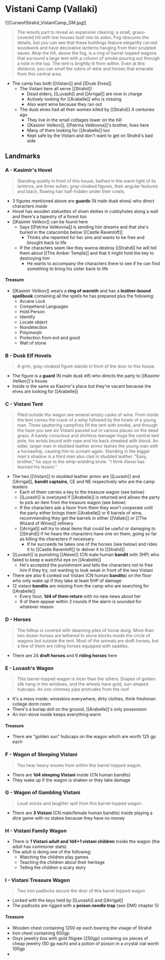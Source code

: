 # Vistani Camp (Vallaki)

![[CurseofStrahd_VistaniCamp_DM.jpg]]

> The woods part to reveal an expansive clearing; a small, grass-covered hill with low houses built into its sides. Fog obscures the details, but you can see that these buildings feature elegantly carved woodwork and have decorative lanterns hanging from their sculpted eaves. Atop the hill, above the fog, is a ring of barrel-topped wagons that surround a large tent with a column of smoke pouring out through a hole in the top. The tent is brightly lit from within. Even at this distance, you can smell the odors of wine and horses that emanate from this central area.

* The camp has both [[Vistani]] and [[Dusk Elves]]
  * The Vistani here all serve [[Strahd]]
    * Dead elders, [[Luvash]] and [[Arrigal]] are now in charge
    * Actively looking for [[Arabelle]] who is missing
    * Also want wine because they ran out
  * The dusk elves had all their women killed by [[Strahd]] 4 centuries ago
    * They live in the small cottages lower on the hill
    * [[Kasimir Velikov]], [[Patrina Velikovna]]'s brother, lives here
    * Many of them looking for [[Arabelle]] too
    * Kept safe by the Vistani and don't want to get on Strahd's bad side

## Landmarks
### A - Kasimir's Hovel
> Standing quietly in front of this house, bathed in the warm light of its lanterns, are three sullen, gray-cloaked figures, their angular features and black, flowing hair half-hidden under their cowls.

* 3 figures mentioned above are **guards** (N male dusk elves) who direct characters inside
* Hovel has wooden statuettes of elven deities in cubbyholes along a wall and there's a tapestry of a forest too
* [[Kasimir Velikov]] can be found here
  * Says [[Patrina Velikovna]] is sending him dreams and that she's buried in the catacombs below [[Castle Ravenloft]]
    * Thinks she repented for her sins and wants to be free and brought back to life
  * If the characters seem like they wanna destroy [[Strahd]] he will tell them about [[The Amber Temple]] and that it might hold the key to destroying him
    * He wants to accompany the characters there to see if he can find something to bring his sister back to life

#### Treasure
* [[Kasimir Velikov]] wears a **ring of warmth** and has a **leather-bound spellbook** containing all the spells he has prepared plus the following:
  * Arcane Lock
  * Compehend Languages
  * Hold Person
  * Identify
  * Locate object
  * Nondetection
  * Polymorph
  * Protection from evil and good
  * Wall of stone

### B - Dusk Elf Hovels
> A grim, gray-cloaked figure stands in front of the door to this house.

* The figure is a **guard** (N male dusk elf) who directs the party to [[Kasimir Velikov]]'s house
* Inside is the same as Kasimir's place but they're vacant because the elves are looking for [[Arabelle]]

### C - Vistani Tent
> Piled outside tho wagon are several empty casks of wine. From inside the tent comes the crack of a whip followed by the howls of a young man. Three sputtering campfires fill the tent with smoke, and through the haze you see six Vistani passed out in various places on the dead grass. A barely conscious and shirtless teenager hugs the central tent pole, his wrists bound with rope and his back streaked with blood. An older, larger man in studded leather armor lashes the young man with a horsewhip, causing him to scream again. Standing in the bigger man's shadow is a third man also clad in studded leather. "Easy, brother," he says to the whip-wielding brute. "I think Alexei has learned his lesson."

* The two [[Vistani]] in studded leather armor are [[Luvash]] and [[Arrigal]], **bandit captains**, CE and NE respectively who are the camp leaders
  * Each of them carries a key to the treasure wagon (see below)
  * [[Luvash]] is overjoyed if [[Arabelle]] is returned and allows the party to pick an item from the treasure wagon (see below)
  * If the characters ask a favor from them they won't cooperate until the party either brings them [[Arabelle]] or 6 barrels of wine, recommending they get the barrels in either [[Vallaki]] or [[The Wizard of Wines]] refinery
  * [[Arrigal]] will try to steal items that could be useful or damaging to [[Strahd]] if he hears the characters have one on them, going so far as killing the characters if necessary
    * If he succeeds he takes one of the horses (see below) and rides it to [[Castle Ravenloft]] to deliver it to [[Strahd]]
* [[Luvash]] is punishing [[Alexei]] (CN male human **bandit** with 3HP) who failed to keep a watchful eye on [[Arabelle]]
  * He's accepted the punishment and tells the characters not to free him if they try, not wanting to look weak in front of the two Vistani
* There are also 6 conked out Vistani (CN human **bandits**) on the floor who only wake up if they take at least 5HP of damage
* 12 vistani **bandits** are missing from the camp who are searching for [[Arabelle]]
  * Every hour, **1d4 of them return** with no new news about her
  * 9 of them appear within 2 rounds if the alarm is sounded for whatever reason

### D - Horses
>  The hilltop is covered with steaming piles of horse dung. More than two dozen horses are tethered to stone blocks inside the circle of wagons but outside the tent. Most of the animals are draft horses, but a few of them are riding horses equipped with saddles.

* There are 24 **draft horses** and 6 **riding horses** here

### E - Luvash's Wagon
> This barrel-topped wagon is nicer than the others. Drapes of golden silk hang in the windows, and the wheels have gold, sun-shaped hubcaps. An iron chimney pipe protrudes from the roof.

* It's a mess inside: wineskins everywhere, dirty clothes, think freshman college dorm room
* There's a burlap doll on the ground, [[Arabelle]]'s only possession
* An iron stove inside keeps everything warm

#### Treasure
* There are "golden sun" hubcaps on the wagon which are worth 125 gp each

### F - Wagon of Sleeping Vistani
> You hear heavy snores from within this barrel-topped wagon.

* There are **1d4 sleeping Vistani** inside (CN human bandits)
* They wake up if the wagon is shaken or they take damage

### G - Wagon of Gambling Vistani
> Loud voices and laughter spill from this barrel-topped wagon.

* There are **3 Vistani** (CN male/female human bandits) inside playing a dice game with no stakes because they have no money

### H - Vistani Family Wagon
* There is **1 Vistani adult and 1d4+1 vistani children** inside the wagon (the adult has commoner stats)
* The adult is doing one of the following:
  * Watching the children play games
  * Teaching the children about their heritage
  * Telling the children a scary story

### I - Vistani Treasure Wagon
> Two iron padlocks secure the door of this barrel topped wagon

* Locked with the keys held by [[Luvash]] and [[Arrigal]]
* The padlocks are rigged with a **poison needle trap** (see DMG chapter 5)

#### Treasure
* Wooden chest containing 1200 ep each bearing the visage of Strahd
* Iron chest containing 650gp
* Onyx jewelry box with gold filigree (250gp) contaning six pieces of cheap jewelry (50 gp each) and a potion of poison in a crystal vial worth 100gp
* 
